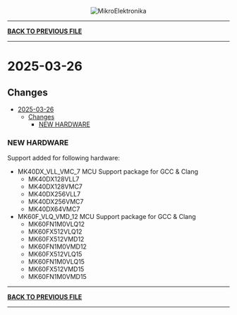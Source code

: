 <p align="center">
  <img src="http://www.mikroe.com/img/designs/beta/logo_small.png?raw=true" alt="MikroElektronika"/>
</p>

---

**[BACK TO PREVIOUS FILE](../changelog.md)**

---

# 2025-03-26

## Changes

- [2025-03-26](#2025-03-26)
  - [Changes](#changes)
    - [NEW HARDWARE](#new-hardware)

### NEW HARDWARE

Support added for following hardware:

+ MK40DX_VLL_VMC_7 MCU Support package for GCC & Clang
  + MK40DX128VLL7
  + MK40DX128VMC7
  + MK40DX256VLL7
  + MK40DX256VMC7
  + MK40DX64VMC7
+ MK60F_VLQ_VMD_12 MCU Support package for GCC & Clang
  + MK60FN1M0VLQ12
  + MK60FX512VLQ12
  + MK60FX512VMD12
  + MK60FN1M0VMD12
  + MK60FX512VLQ15
  + MK60FN1M0VLQ15
  + MK60FX512VMD15
  + MK60FN1M0VMD15

---

**[BACK TO PREVIOUS FILE](../changelog.md)**

---
